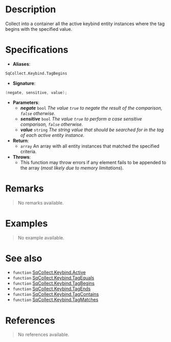 # Description

Collect into a container all the active keybind entity instances where the tag begins with the specified value.

# Specifications

* **Aliases**:
```D
SqCollect.Keybind.TagBegins
```
* **Signature**:
```D
(negate, sensitive, value);
```
* **Parameters**:
	* **_negate_** `bool` *The value `true` to negate the result of the comparison, `false` otherwise.*
	* **_sensitive_** `bool` *The value `true` to perform a case sensitive comparison, `false` otherwise.*
	* **_value_** `string` *The string value that should be searched for in the tag of each active entity instance.*
* **Return**:
	* `array` An array with all entity instances that matched the specified criteria.
* **Throws**:
	* This function may throw errors if any element fails to be appended to the array (*most likely due to memory limitations*).

# Remarks

> No remarks available.

# Examples

> No example available.

# See also

* `function` [SqCollect.Keybind.Active](Function.SqCollect.Keybind.Active)
* `function` [SqCollect.Keybind.TagEquals](Function.SqCollect.Keybind.TagEquals)
* `function` [SqCollect.Keybind.TagBegins](Function.SqCollect.Keybind.TagBegins)
* `function` [SqCollect.Keybind.TagEnds](Function.SqCollect.Keybind.TagEnds)
* `function` [SqCollect.Keybind.TagContains](Function.SqCollect.Keybind.TagContains)
* `function` [SqCollect.Keybind.TagMatches](Function.SqCollect.Keybind.TagMatches)

# References

> No references available.
